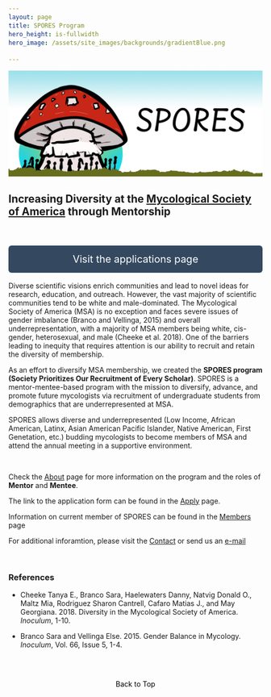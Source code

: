 ```yaml
---
layout: page 
title: SPORES Program
hero_height: is-fullwidth
hero_image: /assets/site_images/backgrounds/gradientBlue.png
  
---
```

<a href="https://msaspores.github.io/about/" class="image-link">
    <img src="/assets/site_images/spores_b.jpg" alt="SPORES Program" style="transition: opacity 0.3s ease;" class="hover-opacity"/>
</a>

<style>
    .hover-opacity:hover {
        opacity: 0.7; /* Opaque effect on hover */
    }
</style>
## Increasing Diversity at the [Mycological Society of America](https://msafungi.org/) through Mentorship
<br>
<style> 
    .big-button { 
        display: block; /* Center the button */
        margin: 0 auto; /* Auto margins for horizontal centering */
        padding: 15px 30px; /* Larger padding */
        text-align: center;
        text-decoration: none;
        color: #ffffff; /* Keep text color white for readability */
        background-color: #344960; /* Set the background color to the provided dark blue */
        border-radius: 6px;
        outline: none;
        font-size: 20px; /* Larger font size */
        transition: opacity 0.3s ease; /* Smooth transition for the hover effect */
    } 
    .big-button:hover {
        opacity: 0.7; /* Opaque effect on hover */
    }
    .top-button {
        display: block; /* Necessary to apply margins */
        margin-top: 20px; /* Space above the button */
    }
</style> 
<a href="https://msaspores.github.io/apply" class="big-button top-button">
Visit the applications page
</a>
<br>
Diverse scientific visions enrich communities and lead to novel ideas for research, education, and outreach. However, the vast majority of scientific communities tend to be white and male-dominated. The Mycological Society of America (MSA) is no exception and faces severe issues of gender imbalance (Branco and Vellinga, 2015) and overall underrepresentation, with a majority of MSA members being white, cis-gender, heterosexual, and male (Cheeke et al. 2018). One of the barriers leading to inequity that requires attention is our ability to recruit and retain the diversity of membership.
 
As an effort to diversify MSA membership, we created the **SPORES program (Society Prioritizes Our Recruitment of Every Scholar)**. SPORES is a mentor-mentee-based program with the mission to diversify, advance, and promote future mycologists via recruitment of undergraduate students from demographics that are underrepresented at MSA. 

SPORES allows diverse and underrepresented (Low Income, African American, Latinx, Asian American Pacific Islander, Native American, First Genetation, etc.) budding mycologists to become members of MSA and attend the annual meeting in a supportive environment.

<br>

Check the [About](https://msaspores.github.io/about/) page for more information on the program and the roles of **Mentor** and **Mentee**. 

The link to the application form can be found in the [Apply](https://msaspores.github.io/apply/) page.

Information on current member of SPORES can be found in the [Members](https://msaspores.github.io/members/) page

For additional inforamtion, please visit the [Contact](https://msaspores.github.io/contact/) or send us an [e-mail](mailto:ttorresc@purdue.edu)

<br>

### References

 * Cheeke Tanya E., Branco Sara, Haelewaters Danny, Natvig Donald O., Maltz Mia, Rodriguez Sharon Cantrell, Cafaro Matias J., and May Georgiana. 2018. Diversity in the Mycological Society of America. _Inoculum_, 1-10.  
  
 * Branco Sara and Vellinga Else. 2015. Gender Balance in Mycology. _Inoculum_, Vol. 66, Issue 5, 1-4.  

<br>
<style>
    .back-to-top {
        display: block;
        margin: 20px auto; /* Centering the button */
        padding: 10px 20px;
        text-align: center;
        text-decoration: none;
        color: #000000; /* Black text */
        background-color: transparent; /* Transparent background */
        border: none; /* Remove border */
        outline: none;
        cursor: pointer; /* Cursor changes to a hand icon */
    }
</style>
<a href="#top" class="back-to-top">
Back to Top
</a>
